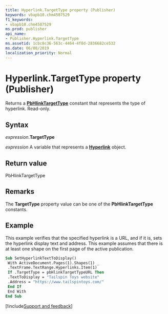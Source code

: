 ```yaml
---
title: Hyperlink.TargetType property (Publisher)
keywords: vbapb10.chm4587529
f1_keywords:
- vbapb10.chm4587529
ms.prod: publisher
api_name:
- Publisher.Hyperlink.TargetType
ms.assetid: 1cbc8c36-563c-4464-4f0d-2836682ce532
ms.date: 06/08/2019
localization_priority: Normal
---
```



# Hyperlink.TargetType property (Publisher)

Returns a **[PbHlinkTargetType](publisher.pbhlinktargettype.md)** constant that represents the type of hyperlink. Read-only.


## Syntax

_expression_.**TargetType**

_expression_ A variable that represents a **[Hyperlink](Publisher.Hyperlink.md)** object.


## Return value

PbHlinkTargetType


## Remarks

The **TargetType** property value can be one of the **PbHlinkTargetType** constants.

## Example

This example verifies that the specified hyperlink is a URL, and if it is, sets the hyperlink display text and address. This example assumes that there is at least one shape on the first page of the active publication.

```vb
Sub SetHyperlinkTextToDisplay() 
 With ActiveDocument.Pages(1).Shapes(1) _ 
 .TextFrame.TextRange.Hyperlinks.Item(1) 
 If .TargetType = pbHlinkTargetTypeURL Then 
 .TextToDisplay = "Tailspin Toys website" 
 .Address = "https://www.tailspintoys.com/" 
 End If 
 End With 
End Sub
```

[!include[Support and feedback](~/includes/feedback-boilerplate.md)]